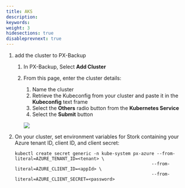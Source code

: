 ```yaml
---
title: AKS
description: 
keywords: 
weight: 3
hidesections: true
disableprevnext: true
---
```


1. add the cluster to PX-Backup
    1. In PX-Backup, Select **Add Cluster**
    2. From this page, enter the cluster details:
        1. Name the cluster
        2. Retrieve the Kubeconfig from your cluster and paste it in the **Kubeconfig** text frame
        3. Select the **Others** radio button from the **Kubernetes Service** 
        4. Select the **Submit** button

        ![](/img/azure-cluster-add.png)

2. On your cluster, set environment variables for Stork containing your Azure tenant ID, client ID, and client secret:

    ```text
    kubectl create secret generic -n kube-system px-azure --from-literal=AZURE_TENANT_ID=<tenant> \
                                                        --from-literal=AZURE_CLIENT_ID=<appId> \
                                                        --from-literal=AZURE_CLIENT_SECRET=<password>
    ```

